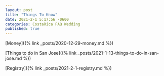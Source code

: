 ```yaml
---
layout: post
title: "Things To Know"
date: 2021-2-1 5:17:56 -0600
categories: CostaRica FAQ Wedding
published: true
---
```


[Money]({% link _posts/2020-12-29-money.md %})

[Things to do in San Jose]({% link _posts/2021-1-13-things-to-do-in-san-jose.md %})

[Registry]({% link _posts/2021-2-1-registry.md %})
